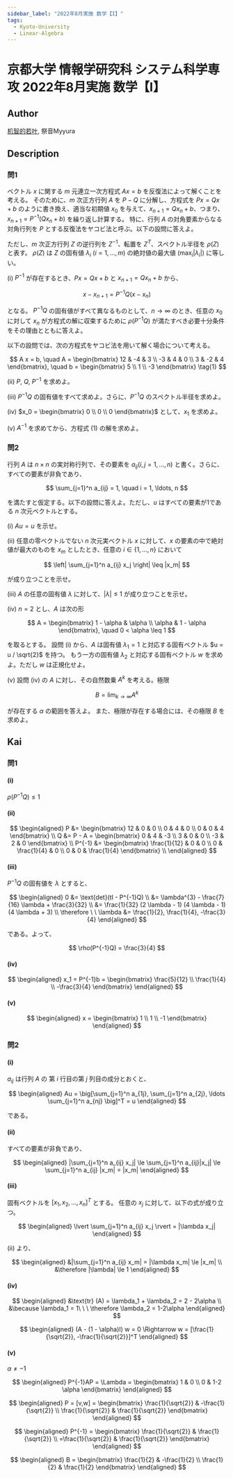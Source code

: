 ```yaml
---
sidebar_label: "2022年8月実施 数学【I】"
tags:
  - Kyoto-University
  - Linear-Algebra
---
```

# 京都大学 情報学研究科 システム科学専攻 2022年8月実施 数学【I】

## **Author**
[机智的若叶](https://zhuanlan.zhihu.com/p/678084976), 祭音Myyura

## **Description**
### 問1
ベクトル $x$ に関する $m$ 元連立一次方程式 $A x = b$ を反復法によって解くことを考える。
そのために、$m$ 次正方行列 $A$ を $P - Q$ に分解し、方程式を $P x = Q x + b$ のように書き換え、適当な初期値 $x_0$ を与えて、$x_{n+1} = Q x_n + b$、つまり、$x_{n+1} = P^{-1} (Q x_n + b)$ を繰り返し計算する。
特に、行列 $A$ の対角要素からなる対角行列を $P$ とする反復法をヤコビ法と呼ぶ。以下の設問に答えよ。

ただし、$m$ 次正方行列 $Z$ の逆行列を $Z^{-1}$、転置を $Z^T$、スペクトル半径を $\rho (Z)$ と表す。
$\rho (Z)$ は $Z$ の固有値 $\lambda_i$ $(i = 1, \ldots, m)$ の絶対値の最大値 ($\max_i |\lambda_i|$) に等しい。

(i) $P^{-1}$ が存在するとき、$P x = Q x + b$ と $x_{n+1} = Q x_n + b$ から、

$$
  x - x_{n+1} = P^{-1} Q (x - x_n)
$$

となる。
$P^{-1} Q$ の固有値がすべて異なるものとして、$n \to \infty$ のとき、任意の $x_0$ に対して $x_n$ が方程式の解に収束するために $\rho (P^{-1} Q)$ が満たすべき必要十分条件をその理由とともに答えよ。

以下の設問では、次の方程式をヤコビ法を用いて解く場合について考える。

$$
A x = b, \quad A = \begin{bmatrix} 12 & -4 & 3 \\ -3 & 4 & 0 \\ 3 & -2 & 4 \end{bmatrix}, \quad b = \begin{bmatrix} 5 \\ 1 \\ -3 \end{bmatrix} \tag{1}
$$

(ii) $P$, $Q$, $P^{-1}$ を求めよ。

(iii) $P^{-1} Q$ の固有値をすべて求めよ。さらに、$P^{-1} Q$ のスペクトル半径を求めよ。

(iv) $x_0 = \begin{bmatrix} 0 \\ 0 \\ 0 \end{bmatrix}$ として、$x_1$ を求めよ。

(v) $A^{-1}$ を求めてから、方程式 (1) の解を求めよ。

### 問2 
行列 $A$ は $n \times n$ の実対称行列で、その要素を $a_{ij} (i, j = 1, \ldots, n)$ と書く。さらに、すべての要素が非負であり、

$$
\sum_{j=1}^n a_{ij} = 1, \quad i = 1, \ldots, n
$$

を満たすと仮定する。以下の設問に答えよ。ただし、$u$ はすべての要素が1である $n$ 次元ベクトルとする。

(i) $A u = u$ を示せ。

(ii) 任意の零ベクトルでない $n$ 次元実ベクトル $x$ に対して、$x$ の要素の中で絶対値が最大のものを $x_m$ としたとき、任意の $i \in \{1, \ldots, n\}$ において

$$
\left| \sum_{j=1}^n a_{ij} x_j \right| \leq |x_m|
$$

が成り立つことを示せ。

(iii) $A$ の任意の固有値 $\lambda$ に対して、$|\lambda| \leq 1$ が成り立つことを示せ。

(iv) $n = 2$ とし、$A$ は次の形

$$
  A = \begin{bmatrix}
  1 - \alpha & \alpha \\
  \alpha & 1 - \alpha
  \end{bmatrix}, \quad 0 < \alpha \leq 1
$$

を取るとする。
設問 (i) から、$A$ は固有値 $\lambda_1 = 1$ と対応する固有ベクトル $u = u / \sqrt{2}$ を持つ。
もう一方の固有値 $\lambda_2$ と対応する固有ベクトル $w$ を求めよ。ただし $w$ は正規化せよ。

(v) 設問 (iv) の $A$ に対し、その自然数乗 $A^k$ を考える。極限

$$
B = \lim_{k \to \infty} A^k
$$

が存在する $\alpha$ の範囲を答えよ。
また、極限が存在する場合には、その極限 $B$ を求めよ。


## **Kai**
### 問1
#### (i)
$\rho(P^{-1}Q) \le 1$

#### (ii)

$$
\begin{aligned}
P &= \begin{bmatrix} 12 & 0 & 0 \\ 0 & 4 & 0 \\ 0 & 0 & 4 \end{bmatrix} \\
Q &= P - A = \begin{bmatrix} 0 & 4 & -3 \\ 3 & 0 & 0 \\ -3 & 2 & 0 \end{bmatrix} \\
P^{-1} &= \begin{bmatrix} \frac{1}{12} & 0 & 0 \\ 0 & \frac{1}{4} & 0 \\ 0 & 0 & \frac{1}{4} \end{bmatrix} \\
\end{aligned}
$$

#### (iii)
$P^{-1}Q$ の固有値を $\lambda$ とすると、

$$
\begin{aligned}
0 &= \text{det}(tI - P^{-1}Q) \\
&= \lambda^{3} - \frac{7}{16} \lambda + \frac{3}{32} \\
&= \frac{1}{32} (2 \lambda - 1) (4 \lambda - 1) (4 \lambda + 3) \\
\therefore \ \ 
\lambda &= \frac{1}{2}, \frac{1}{4}, -\frac{3}{4}
\end{aligned}
$$

である。よって、

$$
\rho(P^{-1}Q) = \frac{3}{4}
$$

#### (iv)

$$
\begin{aligned}
x_1 = P^{-1}b = \begin{bmatrix} \frac{5}{12} \\ \frac{1}{4} \\ -\frac{3}{4} \end{bmatrix}
\end{aligned}
$$

#### (v)

$$
\begin{aligned}
x = \begin{bmatrix} 1 \\ 1 \\ -1 \end{bmatrix}
\end{aligned}
$$

### 問2
#### (i)
$a_{ij}$ は行列 $A$ の 第 $i$ 行目の第 $j$ 列目の成分とおくと、

$$
\begin{aligned}
Au = \big[\sum_{j=1}^n a_{1j}, \sum_{j=1}^n a_{2j}, \ldots \sum_{j=1}^n a_{nj} \big]^T = u
\end{aligned}
$$

である。

#### (ii)
すべての要素が非負であり、

$$
\begin{aligned}
|\sum_{j=1}^n a_{ij} x_j| \le \sum_{j=1}^n a_{ij}|x_j| \le \sum_{j=1}^n a_{ij} |x_m| = |x_m|
\end{aligned}
$$

#### (iii)
固有ベクトルを $[x_1, x_2, \ldots, x_n]^T$ とする。 任意の $x_j$ に対して、以下の式が成り立つ。

$$
\begin{aligned}
\lvert \sum_{j=1}^n a_{ij} x_j \rvert = |\lambda x_j|
\end{aligned}
$$

(ii) より、

$$
\begin{aligned}
&|\sum_{j=1}^n a_{ij} x_m| = |\lambda x_m| \le |x_m| \\
&\therefore |\lambda| \le 1
\end{aligned}
$$

#### (iv)

$$
\begin{aligned}
&\text{tr} (A) = \lambda_1 + \lambda_2 = 2 - 2\alpha \\
&\because \lambda_1 = 1\ \ \ \therefore \lambda_2 = 1-2\alpha
\end{aligned}
$$

$$
\begin{aligned}
(A - (1 - \alpha)I) w = 0  \Rightarrow  w = [\frac{1}{\sqrt{2}}, -\frac{1}{\sqrt{2}}]^T
\end{aligned}
$$

#### (v)
$\alpha \neq -1$

$$
\begin{aligned}
P^{-1}AP = \Lambda = \begin{bmatrix} 1 & 0 \\ 0 & 1-2 \alpha \end{bmatrix}
\end{aligned}
$$

$$
\begin{aligned}
P = [v,w] = \begin{bmatrix} \frac{1}{\sqrt{2}} & -\frac{1}{\sqrt{2}} \\ \frac{1}{\sqrt{2}} & \frac{1}{\sqrt{2}} \end{bmatrix}
\end{aligned}
$$

$$
\begin{aligned}
P^{-1} = \begin{bmatrix} \frac{1}{\sqrt{2}} & \frac{1}{\sqrt{2}} \\ =\frac{1}{\sqrt{2}} & \frac{1}{\sqrt{2}} \end{bmatrix}
\end{aligned}
$$

$$
\begin{aligned}
B = \begin{bmatrix} \frac{1}{2} & -\frac{1}{2} \\ \frac{1}{2} & \frac{1}{2} \end{bmatrix}
\end{aligned}
$$